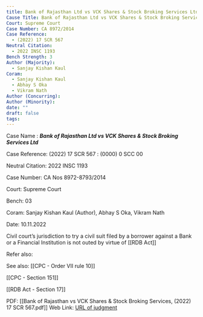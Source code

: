 ```yaml
---
title: Bank of Rajasthan Ltd vs VCK Shares & Stock Broking Services Ltd
Cause Title: Bank of Rajasthan Ltd vs VCK Shares & Stock Broking Services Ltd
Court: Supreme Court
Case Number: CA 8972/2014
Case Reference:
  - (2022) 17 SCR 567
Neutral Citation:
  - 2022 INSC 1193
Bench Strength: 3
Author (Majority):
  - Sanjay Kishan Kaul
Coram:
  - Sanjay Kishan Kaul
  - Abhay S Oka
  - Vikram Nath
Author (Concurring): 
Author (Minority): 
date: ""
draft: false
tags:
---
```

Case Name : ***Bank of Rajasthan Ltd vs VCK Shares & Stock Broking Services Ltd***

Case Reference: (2022) 17 SCR 567 : (0000) 0 SCC 00

Neutral Citation: 2022 INSC 1193

Case Number: CA Nos 8972-8793/2014

Court: Supreme Court

Bench: 03

Coram: Sanjay Kishan Kaul (Author), Abhay S Oka, Vikram Nath

Date: 10.11.2022

Civil court’s jurisdiction to try a civil suit filed by a borrower against a Bank or a Financial Institution is not outed by virtue of [[RDB Act]]

Refer also:


See also:
[[CPC - Order VII rule 10]]

[[CPC - Section 151]]

[[RDB Act - Section 17]]

PDF: [[Bank of Rajasthan vs VCK Shares & Stock Broking Services, (2022) 17 SCR 567.pdf]]
Web Link: <a href="/All judgments/Bank of Rajasthan vs VCK Shares & Stock Broking Services, (2022) 17 SCR 567.pdf" target="_blank">URL of judgment</a>